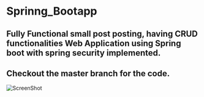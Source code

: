 # Sprinng_Bootapp
Fully Functional small post posting, having CRUD functionalities Web Application using Spring boot with spring security implemented. 
------------------------------------------------------------------------------------------------------------------------------------

## Checkout the master branch for the code. 

![ScreenShot](https://badripaudel.netlify.app/images/postapp.PNG)
